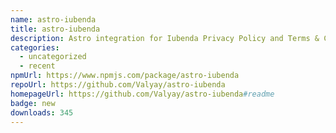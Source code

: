 ```yaml
---
name: astro-iubenda
title: astro-iubenda
description: Astro integration for Iubenda Privacy Policy and Terms & Conditions
categories:
  - uncategorized
  - recent
npmUrl: https://www.npmjs.com/package/astro-iubenda
repoUrl: https://github.com/Valyay/astro-iubenda
homepageUrl: https://github.com/Valyay/astro-iubenda#readme
badge: new
downloads: 345
---
```

